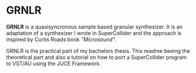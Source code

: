 # GRNLR
**GRNLR** is a quasisyncronous sample based granular synthesizer. It is an adaptation of
a synthesizer I wrote in SuperCollider and the approach is inspired by Curtis Roads book
*"Microsound"*.

GRNLR is the practical part of my bachelors thesis. This readme beeing the theoretical part
and also a tutorial on how to port a SuperCollider program to VST/AU using the JUCE Framework.

